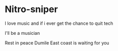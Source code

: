 # Nitro-sniper

I love music and if i ever get the chance to quit tech

I'll be a musician

Rest in peace Dumile
East coast is waiting for you
